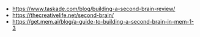 - https://www.taskade.com/blog/building-a-second-brain-review/
- https://thecreativelife.net/second-brain/
- https://get.mem.ai/blog/a-guide-to-building-a-second-brain-in-mem-1-3
